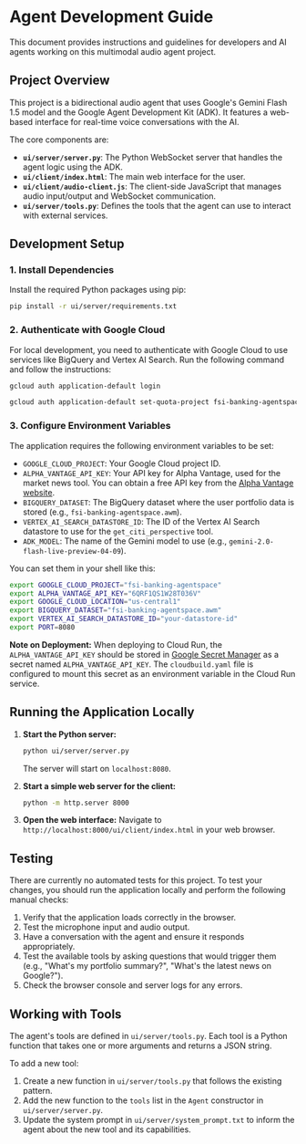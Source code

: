# Agent Development Guide

This document provides instructions and guidelines for developers and AI agents working on this multimodal audio agent project.

## Project Overview

This project is a bidirectional audio agent that uses Google's Gemini Flash 1.5 model and the Google Agent Development Kit (ADK). It features a web-based interface for real-time voice conversations with the AI.

The core components are:
- **`ui/server/server.py`**: The Python WebSocket server that handles the agent logic using the ADK.
- **`ui/client/index.html`**: The main web interface for the user.
- **`ui/client/audio-client.js`**: The client-side JavaScript that manages audio input/output and WebSocket communication.
- **`ui/server/tools.py`**: Defines the tools that the agent can use to interact with external services.

## Development Setup

### 1. Install Dependencies

Install the required Python packages using pip:
```bash
pip install -r ui/server/requirements.txt
```

### 2. Authenticate with Google Cloud

For local development, you need to authenticate with Google Cloud to use services like BigQuery and Vertex AI Search. Run the following command and follow the instructions:

```bash
gcloud auth application-default login

gcloud auth application-default set-quota-project fsi-banking-agentspace
```

### 3. Configure Environment Variables

The application requires the following environment variables to be set:

- `GOOGLE_CLOUD_PROJECT`: Your Google Cloud project ID.
- `ALPHA_VANTAGE_API_KEY`: Your API key for Alpha Vantage, used for the market news tool. You can obtain a free API key from the [Alpha Vantage website](https://www.alphavantage.co/support/#api-key).
- `BIGQUERY_DATASET`: The BigQuery dataset where the user portfolio data is stored (e.g., `fsi-banking-agentspace.awm`).
- `VERTEX_AI_SEARCH_DATASTORE_ID`: The ID of the Vertex AI Search datastore to use for the `get_citi_perspective` tool.
- `ADK_MODEL`: The name of the Gemini model to use (e.g., `gemini-2.0-flash-live-preview-04-09`).

You can set them in your shell like this:
```bash
export GOOGLE_CLOUD_PROJECT="fsi-banking-agentspace"
export ALPHA_VANTAGE_API_KEY="6QRF1QS1W28T036V"
export GOOGLE_CLOUD_LOCATION="us-central1"
export BIGQUERY_DATASET="fsi-banking-agentspace.awm"
export VERTEX_AI_SEARCH_DATASTORE_ID="your-datastore-id"
export PORT=8080
```

**Note on Deployment:** When deploying to Cloud Run, the `ALPHA_VANTAGE_API_KEY` should be stored in [Google Secret Manager](https://cloud.google.com/secret-manager) as a secret named `ALPHA_VANTAGE_API_KEY`. The `cloudbuild.yaml` file is configured to mount this secret as an environment variable in the Cloud Run service.

## Running the Application Locally

1.  **Start the Python server:**
    ```bash
    python ui/server/server.py
    ```
    The server will start on `localhost:8080`.

2.  **Start a simple web server for the client:**
    ```bash
    python -m http.server 8000
    ```

3.  **Open the web interface:**
    Navigate to `http://localhost:8000/ui/client/index.html` in your web browser.

## Testing

There are currently no automated tests for this project. To test your changes, you should run the application locally and perform the following manual checks:

1.  Verify that the application loads correctly in the browser.
2.  Test the microphone input and audio output.
3.  Have a conversation with the agent and ensure it responds appropriately.
4.  Test the available tools by asking questions that would trigger them (e.g., "What's my portfolio summary?", "What's the latest news on Google?").
5.  Check the browser console and server logs for any errors.

## Working with Tools

The agent's tools are defined in `ui/server/tools.py`. Each tool is a Python function that takes one or more arguments and returns a JSON string.

To add a new tool:
1.  Create a new function in `ui/server/tools.py` that follows the existing pattern.
2.  Add the new function to the `tools` list in the `Agent` constructor in `ui/server/server.py`.
3.  Update the system prompt in `ui/server/system_prompt.txt` to inform the agent about the new tool and its capabilities.
